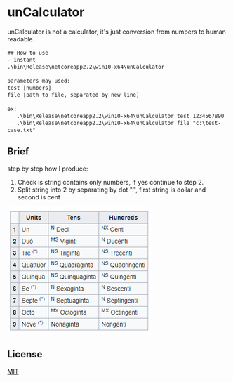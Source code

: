# unCalculator

unCalculator is not a calculator, it's just conversion from numbers to human readable.

```
## How to use
- instant
.\bin\Release\netcoreapp2.2\win10-x64\unCalculator

parameters may used:
test [numbers]
file [path to file, separated by new line]

ex:
   .\bin\Release\netcoreapp2.2\win10-x64\unCalculator test 1234567890
   .\bin\Release\netcoreapp2.2\win10-x64\unCalculator file "c:\test-case.txt"
```

## Brief

step by step how I produce:
1. Check is string contains only numbers, if yes continue to step 2.
2. Split string into 2 by separating by dot ".", first string is dollar and second is cent 


![alt source](https://raw.githubusercontent.com/eantaru/unCalculator/master/names_of_large_numbers.png)




## License
[MIT](https://choosealicense.com/licenses/mit/)